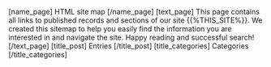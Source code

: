 [name_page] HTML site map [/name_page] 
[text_page] This page contains all links to published records and sections of our site {{%THIS_SITE%}}. We created this sitemap to help you easily find the information you are interested in and navigate the site. Happy reading and successful search! [/text_page] 
[title_post] Entries [/title_post] 
[title_categories] Categories [/title_categories]